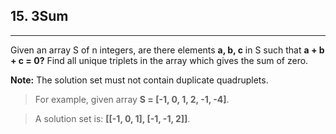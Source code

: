 ## 15. 3Sum

---

Given an array S of n integers, are there elements **a, b, c** in S such that **a + b + c = 0?** Find all unique triplets in the array which gives the sum of zero.

**Note:** The solution set must not contain duplicate quadruplets.

> For example, given array **S = [-1, 0, 1, 2, -1, -4]**.

> A solution set is: **[[-1, 0, 1], [-1, -1, 2]]**.


